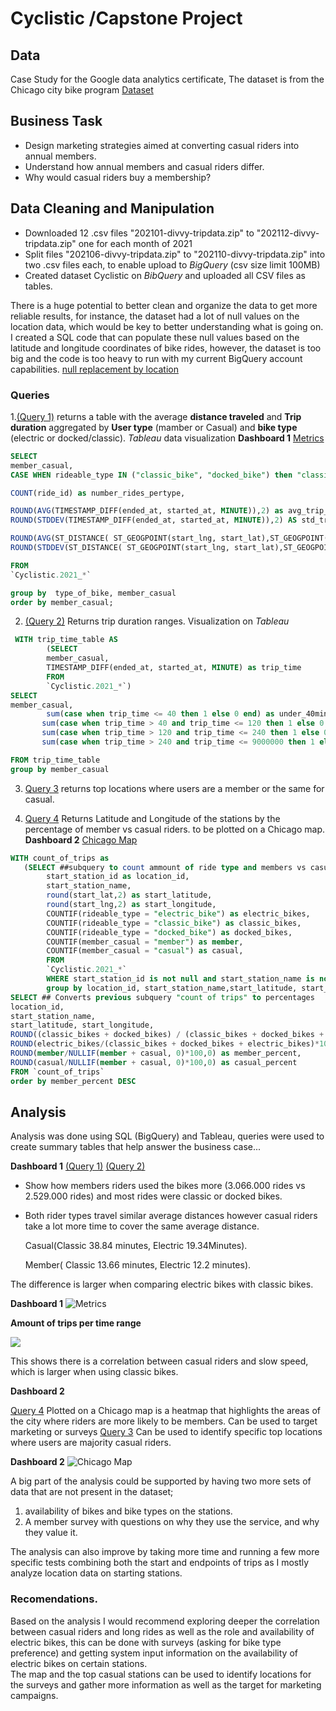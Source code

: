 # Cyclistic /Capstone Project 

## Data 
Case Study for the Google data analytics certificate, The dataset is from the Chicago city bike program [Dataset](https://divvy-tripdata.s3.amazonaws.com/index.html) 

## Business Task 
- Design marketing strategies aimed at converting casual riders into annual members.
- Understand how annual members and casual riders differ.
- Why would casual riders buy a membership?

## Data Cleaning and Manipulation
- Downloaded 12 .csv files "202101-divvy-tripdata.zip" to "202112-divvy-tripdata.zip" one for each month of 2021 
- Split files "202106-divvy-tripdata.zip" to "202110-divvy-tripdata.zip" into two .csv files each, to enable upload to *BigQuery* (csv size limit 100MB)
- Created dataset Cyclistic on *BibQuery* and uploaded all CSV files as tables.

There is a huge potential to better clean and organize the data to get more reliable results,  for instance, the dataset had a lot of null values on the location data, which would be key to better understanding what is going on.
I created a SQL code that can populate these null values based on the latitude and longitude coordinates of bike rides, however, the dataset is too big and the code is too heavy to run with my current BigQuery account capabilities. [null replacement by location](https://github.com/CarlosCandamil/Cyclistic/blob/main/Loco.sql)

### Queries
1.[(Query 1)](https://github.com/CarlosCandamil/Cyclistic/blob/main/Metrics.sql) returns a table with the average **distance traveled** and **Trip duration** aggregated by **User type** (mamber or Casual) and **bike type** (electric or docked/classic). *Tableau* data visualization  **Dashboard 1**
[Metrics](https://github.com/CarlosCandamil/Cyclistic/blob/main/Dashboard%201.png)

```sql
SELECT 
member_casual,
CASE WHEN rideable_type IN ("classic_bike", "docked_bike") then "classic_dock" ELSE "electric" end as type_of_bike,

COUNT(ride_id) as number_rides_pertype,

ROUND(AVG(TIMESTAMP_DIFF(ended_at, started_at, MINUTE)),2) as avg_trip_dur_min,
ROUND(STDDEV(TIMESTAMP_DIFF(ended_at, started_at, MINUTE)),2) AS std_trip_dur,

ROUND(AVG(ST_DISTANCE( ST_GEOGPOINT(start_lng, start_lat),ST_GEOGPOINT(end_lng, end_lat))/1000),2) as avg_trip_distance_km,
ROUND(STDDEV(ST_DISTANCE( ST_GEOGPOINT(start_lng, start_lat),ST_GEOGPOINT(end_lng, end_lat))/1000),2) AS std_distance

FROM 
`Cyclistic.2021_*`

group by  type_of_bike, member_casual
order by member_casual;
```

2. [(Query 2)](https://github.com/CarlosCandamil/Cyclistic/blob/main/Trip_ranges.sql) Returns trip duration ranges. Visualization on *Tableau*[](https://github.com/CarlosCandamil/Cyclistic/blob/main/NotSheet%204.png)

```sql
 WITH trip_time_table AS
        (SELECT
        member_casual,
        TIMESTAMP_DIFF(ended_at, started_at, MINUTE) as trip_time 
        FROM 
        `Cyclistic.2021_*`)
SELECT 
member_casual,
        sum(case when trip_time <= 40 then 1 else 0 end) as under_40min,
       sum(case when trip_time > 40 and trip_time <= 120 then 1 else 0 end) as f40min_2H,
       sum(case when trip_time > 120 and trip_time <= 240 then 1 else 0 end) as f2H_4H,
       sum(case when trip_time > 240 and trip_time <= 9000000 then 1 else 0 end) as over_4H

FROM trip_time_table
group by member_casual
```
3. [Query 3](https://github.com/CarlosCandamil/Cyclistic/blob/main/Top_locations.sql) returns top locations where users are a member or the same for casual. 

4. [Query 4](Top_locations_lat_lng.sql) Returns Latitude and Longitude of the stations by the percentage of member vs casual riders. to be plotted on a Chicago map. 
**Dashboard 2** [Chicago Map](https://github.com/CarlosCandamil/Cyclistic/blob/main/Dashboard%202.png)

```sql
WITH count_of_trips as
   (SELECT ##subquery to count ammount of ride type and members vs casual by starting location
        start_station_id as location_id,
        start_station_name,
        round(start_lat,2) as start_latitude,
        round(start_lng,2) as start_longitude,
        COUNTIF(rideable_type = "electric_bike") as electric_bikes,
        COUNTIF(rideable_type = "classic_bike") as classic_bikes,
        COUNTIF(rideable_type = "docked_bike") as docked_bikes,
        COUNTIF(member_casual = "member") as member,
        COUNTIF(member_casual = "casual") as casual,
        FROM 
        `Cyclistic.2021_*`
        WHERE start_station_id is not null and start_station_name is not null 
        group by location_id, start_station_name,start_latitude, start_longitude)
SELECT ## Converts previous subquery "count of trips" to percentages
location_id,
start_station_name,
start_latitude, start_longitude,
ROUND((classic_bikes + docked_bikes) / (classic_bikes + docked_bikes + electric_bikes)*100,0) AS classic_docked_percent,
ROUND(electric_bikes/(classic_bikes + docked_bikes + electric_bikes)*100,0) AS electric_percent,
ROUND(member/NULLIF(member + casual, 0)*100,0) as member_percent,
ROUND(casual/NULLIF(member + casual, 0)*100,0) as casual_percent
FROM `count_of_trips`
order by member_percent DESC
```

## Analysis 

Analysis was done using SQL (BigQuery) and Tableau, queries were used to create summary tables that help answer the business case...

**Dashboard 1** [(Query 1)](https://github.com/CarlosCandamil/Cyclistic/blob/main/Metrics.sql) [(Query 2)](https://github.com/CarlosCandamil/Cyclistic/blob/main/Trip_ranges.sql) 

- Show how members riders used the bikes more (3.066.000 rides vs 2.529.000 rides) and most rides were classic or docked bikes. 
- Both rider types travel similar average distances however casual riders take a lot more time to cover the same average distance. 

  Casual(Classic 38.84 minutes, Electric 19.34Minutes). 

  Member( Classic 13.66 minutes, Electric 12.2 minutes).

The difference is larger when comparing electric bikes with classic bikes. 

**Dashboard 1** 
![Metrics](https://raw.githubusercontent.com/CarlosCandamil/Cyclistic/blob/main/Dashboard%201.png) 

**Amount of trips per time range**

![](https://raw.githubusercontent.com/CarlosCandamil/Cyclistic/blob/main/NotSheet%204.png) 

This shows there is a correlation between casual riders and slow speed, which is larger when using classic bikes. 


**Dashboard 2** 

[Query 4](Top_locations_lat_lng.sql) 
Plotted on a Chicago map is a heatmap that highlights the areas of the city where riders are more likely to be members. Can be used to target marketing or surveys  [Query 3](https://github.com/CarlosCandamil/Cyclistic/blob/main/Top_locations.sql) Can be used to identify specific top locations where users are majority casual riders. 
 
**Dashboard 2** ![Chicago Map](https://raw.githubusercontent.com/CarlosCandamil/Cyclistic/blob/main/Dashboard%202.png)

A big part of the analysis could be supported by having two more sets of data that are not present in the dataset; 

1. availability of bikes and bike types on the stations.
2. A member survey with questions on why they use the service, and why they value it. 

The analysis can also improve by taking more time and running a few more specific tests combining both the start and endpoints of trips as I mostly analyze location data on starting stations. 

### Recomendations. 
Based on the analysis I would recommend exploring deeper the correlation between casual riders and long rides as well as the role and availability of electric bikes, this can be done with surveys (asking for bike type preference) and getting system input information on the availability of electric bikes on certain stations.  
The map and the top casual stations can be used to identify locations for the surveys and gather more information as well as the target for marketing campaigns. 

